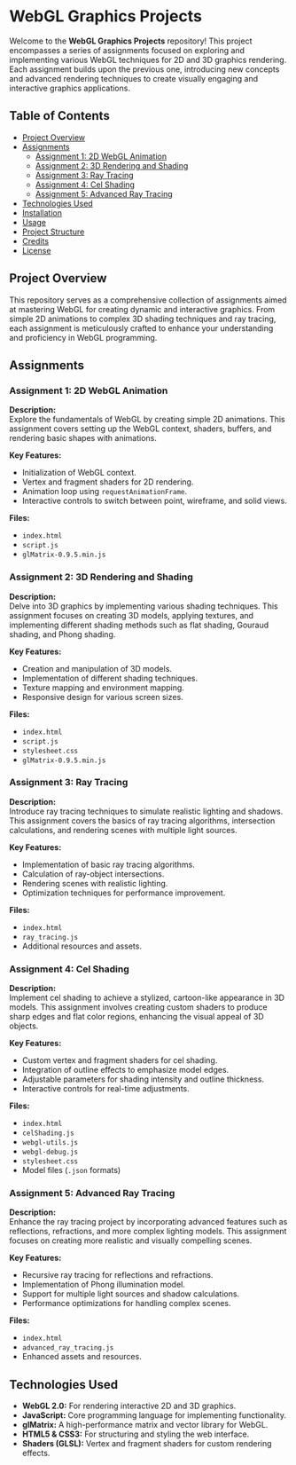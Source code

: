 # WebGL Graphics Projects

Welcome to the **WebGL Graphics Projects** repository! This project encompasses a series of assignments focused on exploring and implementing various WebGL techniques for 2D and 3D graphics rendering. Each assignment builds upon the previous one, introducing new concepts and advanced rendering techniques to create visually engaging and interactive graphics applications.

## Table of Contents

- [Project Overview](#project-overview)
- [Assignments](#assignments)
  - [Assignment 1: 2D WebGL Animation](#assignment-1-2d-webgl-animation)
  - [Assignment 2: 3D Rendering and Shading](#assignment-2-3d-rendering-and-shading)
  - [Assignment 3: Ray Tracing](#assignment-3-ray-tracing)
  - [Assignment 4: Cel Shading](#assignment-4-cel-shading)
  - [Assignment 5: Advanced Ray Tracing](#assignment-5-advanced-ray-tracing)
- [Technologies Used](#technologies-used)
- [Installation](#installation)
- [Usage](#usage)
- [Project Structure](#project-structure)
- [Credits](#credits)
- [License](#license)

## Project Overview

This repository serves as a comprehensive collection of assignments aimed at mastering WebGL for creating dynamic and interactive graphics. From simple 2D animations to complex 3D shading techniques and ray tracing, each assignment is meticulously crafted to enhance your understanding and proficiency in WebGL programming.

## Assignments

### Assignment 1: 2D WebGL Animation

**Description:**  
Explore the fundamentals of WebGL by creating simple 2D animations. This assignment covers setting up the WebGL context, shaders, buffers, and rendering basic shapes with animations.

**Key Features:**
- Initialization of WebGL context.
- Vertex and fragment shaders for 2D rendering.
- Animation loop using `requestAnimationFrame`.
- Interactive controls to switch between point, wireframe, and solid views.

**Files:**
- `index.html`
- `script.js`
- `glMatrix-0.9.5.min.js`

### Assignment 2: 3D Rendering and Shading

**Description:**  
Delve into 3D graphics by implementing various shading techniques. This assignment focuses on creating 3D models, applying textures, and implementing different shading methods such as flat shading, Gouraud shading, and Phong shading.

**Key Features:**
- Creation and manipulation of 3D models.
- Implementation of different shading techniques.
- Texture mapping and environment mapping.
- Responsive design for various screen sizes.

**Files:**
- `index.html`
- `script.js`
- `stylesheet.css`
- `glMatrix-0.9.5.min.js`

### Assignment 3: Ray Tracing

**Description:**  
Introduce ray tracing techniques to simulate realistic lighting and shadows. This assignment covers the basics of ray tracing algorithms, intersection calculations, and rendering scenes with multiple light sources.

**Key Features:**
- Implementation of basic ray tracing algorithms.
- Calculation of ray-object intersections.
- Rendering scenes with realistic lighting.
- Optimization techniques for performance improvement.

**Files:**
- `index.html`
- `ray_tracing.js`
- Additional resources and assets.

### Assignment 4: Cel Shading

**Description:**  
Implement cel shading to achieve a stylized, cartoon-like appearance in 3D models. This assignment involves creating custom shaders to produce sharp edges and flat color regions, enhancing the visual appeal of 3D objects.

**Key Features:**
- Custom vertex and fragment shaders for cel shading.
- Integration of outline effects to emphasize model edges.
- Adjustable parameters for shading intensity and outline thickness.
- Interactive controls for real-time adjustments.

**Files:**
- `index.html`
- `celShading.js`
- `webgl-utils.js`
- `webgl-debug.js`
- `stylesheet.css`
- Model files (`.json` formats)

### Assignment 5: Advanced Ray Tracing

**Description:**  
Enhance the ray tracing project by incorporating advanced features such as reflections, refractions, and more complex lighting models. This assignment focuses on creating more realistic and visually compelling scenes.

**Key Features:**
- Recursive ray tracing for reflections and refractions.
- Implementation of Phong illumination model.
- Support for multiple light sources and shadow calculations.
- Performance optimizations for handling complex scenes.

**Files:**
- `index.html`
- `advanced_ray_tracing.js`
- Enhanced assets and resources.

## Technologies Used

- **WebGL 2.0:** For rendering interactive 2D and 3D graphics.
- **JavaScript:** Core programming language for implementing functionality.
- **glMatrix:** A high-performance matrix and vector library for WebGL.
- **HTML5 & CSS3:** For structuring and styling the web interface.
- **Shaders (GLSL):** Vertex and fragment shaders for custom rendering effects.

